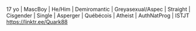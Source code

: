 17 yo | MascBoy | He/Him | Demiromantic | Greyasexual/Aspec | Straight | Cisgender | Single | Asperger | Québécois | Atheist | AuthNatProg | ISTJT
https://linktr.ee/Quark88
